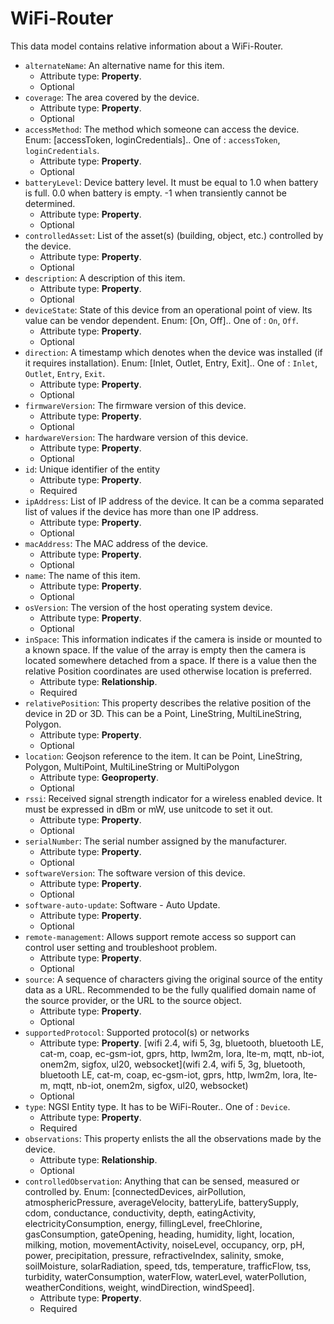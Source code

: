 # WiFi-Router

This data model contains relative information about a WiFi-Router.
-  `alternateName`: An alternative name for this item.
   -  Attribute type: **Property**. 
   -  Optional
-  `coverage`: The area covered by the device.
   -  Attribute type: **Property**. 
   -  Optional
-  `accessMethod`: The method which someone can access the device. Enum: [accessToken, loginCredentials].. One of : `accessToken`, `loginCredentials`.
   -  Attribute type: **Property**. 
   -  Optional
-  `batteryLevel`: Device battery level. It must be equal to 1.0 when battery is full. 0.0 when battery is empty. -1 when transiently cannot be determined.
   -  Attribute type: **Property**. 
   -  Optional
-  `controlledAsset`: List of the asset(s) (building, object, etc.) controlled by the device.
   -  Attribute type: **Property**. 
   -  Optional
-  `description`: A description of this item.
   -  Attribute type: **Property**. 
   -  Optional
-  `deviceState`: State of this device from an operational point of view. Its value can be vendor dependent. Enum: [On, Off].. One of : `On`, `Off`.
   -  Attribute type: **Property**. 
   -  Optional
-  `direction`: A timestamp which denotes when the device was installed (if it requires installation). Enum: [Inlet, Outlet, Entry, Exit].. One of : `Inlet`, `Outlet`, `Entry`, `Exit`.
   -  Attribute type: **Property**. 
   -  Optional
-  `firmwareVersion`: The firmware version of this device.
   -  Attribute type: **Property**. 
   -  Optional
-  `hardwareVersion`: The hardware version of this device.
   -  Attribute type: **Property**. 
   -  Optional
-  `id`: Unique identifier of the entity
   -  Attribute type: **Property**. 
   -  Required
-  `ipAddress`: List of IP address of the device. It can be a comma separated list of values if the device has more than one IP address.
   -  Attribute type: **Property**. 
   -  Optional
-  `macAddress`: The MAC address of the device.
   -  Attribute type: **Property**. 
   -  Optional
-  `name`: The name of this item.
   -  Attribute type: **Property**. 
   -  Optional
-  `osVersion`: The version of the host operating system device.
   -  Attribute type: **Property**. 
   -  Optional
-  `inSpace`: This information indicates if the camera is inside or mounted to a known space. If the value of the array is empty then the camera is located somewhere detached from a space. If there is a value then the relative Position coordinates are used otherwise location is preferred.
   -  Attribute type: **Relationship**. 
   -  Required
-  `relativePosition`: This property describes the relative position of the device in 2D or 3D. This can be a Point, LineString, MultiLineString, Polygon.
   -  Attribute type: **Property**. 
   -  Optional
-  `location`: Geojson reference to the item. It can be Point, LineString, Polygon, MultiPoint, MultiLineString or MultiPolygon
   -  Attribute type: **Geoproperty**. 
   -  Optional
-  `rssi`: Received signal strength indicator for a wireless enabled device. It must be expressed in dBm or mW, use unitcode to set it out.
   -  Attribute type: **Property**. 
   -  Optional
-  `serialNumber`: The serial number assigned by the manufacturer.
   -  Attribute type: **Property**. 
   -  Optional
-  `softwareVersion`: The software version of this device.
   -  Attribute type: **Property**. 
   -  Optional
-  `software-auto-update`: Software - Auto Update.
   -  Attribute type: **Property**. 
   -  Optional
-  `remote-management`: Allows support remote access so support can control user setting and troubleshoot problem.
   -  Attribute type: **Property**. 
   -  Optional
-  `source`: A sequence of characters giving the original source of the entity data as a URL. Recommended to be the fully qualified domain name of the source provider, or the URL to the source object.
   -  Attribute type: **Property**. 
   -  Optional
-  `supportedProtocol`: Supported protocol(s) or networks
   -  Attribute type: **Property**. [wifi 2.4, wifi 5, 3g, bluetooth, bluetooth LE, cat-m, coap, ec-gsm-iot, gprs, http, lwm2m, lora, lte-m, mqtt, nb-iot, onem2m, sigfox, ul20, websocket](wifi 2.4, wifi 5, 3g, bluetooth, bluetooth LE, cat-m, coap, ec-gsm-iot, gprs, http, lwm2m, lora, lte-m, mqtt, nb-iot, onem2m, sigfox, ul20, websocket)
   -  Optional
-  `type`: NGSI Entity type. It has to be WiFi-Router.. One of : `Device`.
   -  Attribute type: **Property**. 
   -  Required
-  `observations`: This property enlists the all the observations made by the device.
   -  Attribute type: **Relationship**. 
   -  Optional
-  `controlledObservation`: Anything that can be sensed, measured or controlled by. Enum: [connectedDevices, airPollution, atmosphericPressure, averageVelocity, batteryLife, batterySupply, cdom, conductance, conductivity, depth, eatingActivity, electricityConsumption, energy, fillingLevel, freeChlorine, gasConsumption, gateOpening, heading, humidity, light, location, milking, motion, movementActivity, noiseLevel, occupancy, orp, pH, power, precipitation, pressure, refractiveIndex, salinity, smoke, soilMoisture, solarRadiation, speed, tds, temperature, trafficFlow, tss, turbidity, waterConsumption, waterFlow, waterLevel, waterPollution, weatherConditions, weight, windDirection, windSpeed].
   -  Attribute type: **Property**. 
   -  Required